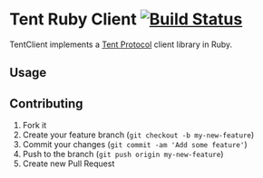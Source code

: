 # Tent Ruby Client [![Build Status](https://travis-ci.org/tent/tent-client-ruby.png?branch=master)](https://travis-ci.org/tent/tent-client-ruby)

TentClient implements a [Tent Protocol](https://tent.io) client library in Ruby.

## Usage

## Contributing

1. Fork it
2. Create your feature branch (`git checkout -b my-new-feature`)
3. Commit your changes (`git commit -am 'Add some feature'`)
4. Push to the branch (`git push origin my-new-feature`)
5. Create new Pull Request
